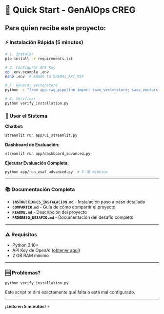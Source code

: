 # 🎯 Quick Start - GenAIOps CREG

## Para quien recibe este proyecto:

### ⚡ Instalación Rápida (5 minutos)

```bash
# 1. Instalar
pip install -r requirements.txt

# 2. Configurar API Key
cp .env.example .env
nano .env  # Añade tu OPENAI_API_KEY

# 3. Generar vectorstore
python -c "from app.rag_pipeline import save_vectorstore; save_vectorstore()"

# 4. Verificar
python verify_installation.py
```

### 🚀 Usar el Sistema

**Chatbot:**
```bash
streamlit run app/ui_streamlit.py
```

**Dashboard de Evaluación:**
```bash
streamlit run app/dashboard_advanced.py
```

**Ejecutar Evaluación Completa:**
```bash
python app/run_eval_advanced.py  # 5-10 minutos
```

---

### 📚 Documentación Completa

- **`INSTRUCCIONES_INSTALACION.md`** - Instalación paso a paso detallada
- **`COMPARTIR.md`** - Guía de cómo compartir el proyecto
- **`README.md`** - Descripción del proyecto
- **`PROGRESO_DESAFIO.md`** - Documentación del desafío completo

---

### ⚠️ Requisitos

- Python 3.10+
- API Key de OpenAI ([obtener aquí](https://platform.openai.com/api-keys))
- 2 GB RAM mínimo

---

### 🆘 Problemas?

```bash
python verify_installation.py
```

Este script te dirá exactamente qué falta o está mal configurado.

---

**¡Listo en 5 minutos!** ⚡
